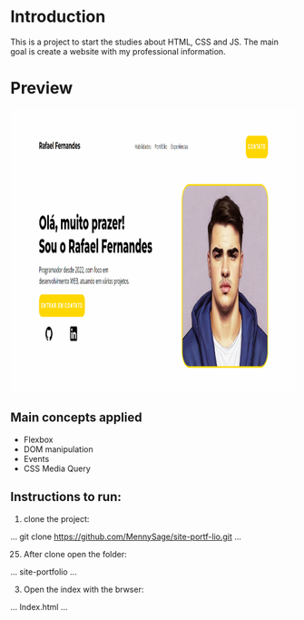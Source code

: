 # Introduction

This is a project to start the studies about HTML, CSS and JS.
The main goal is create a website with my professional information.

# Preview

<img src="https://github.com/MennySage/site-portf-lio/blob/main/img/screenshot.png" height="500"/>

## Main concepts applied

- Flexbox
- DOM manipulation
- Events
- CSS Media Query

## Instructions to run:

1. clone the project:

...
git clone https://github.com/MennySage/site-portf-lio.git
...

25. After clone open the folder:

...
site-portfolio
...

3. Open the index with the brwser:

...
Index.html
...
